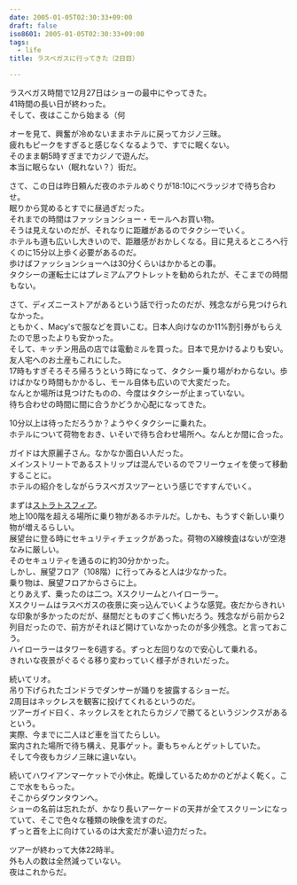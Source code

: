 ```yaml
---
date: 2005-01-05T02:30:33+09:00
draft: false
iso8601: 2005-01-05T02:30:33+09:00
tags:
  - life
title: ラスベガスに行ってきた（2日目）

---
```


ラスベガス時間で12月27日はショーの最中にやってきた。  
41時間の長い日が終わった。  
そして、夜はここから始まる（何

オーを見て、興奮が冷めないままホテルに戻ってカジノ三昧。  
疲れもピークをすぎると感じなくなるようで、すでに眠くない。  
そのまま朝5時すぎまでカジノで遊んだ。  
本当に眠らない（眠れない？）街だ。

さて、この日は昨日頼んだ夜のホテルめぐりが18:10にベラッジオで待ち合わせ。  
眠りから覚めるとすでに昼過ぎだった。  
それまでの時間はファッションショー・モールへお買い物。  
そうは見えないのだが、それなりに距離があるのでタクシーでいく。  
ホテルも道も広いし大きいので、距離感がおかしくなる。目に見えるところへ行くのに15分以上歩く必要があるのだ。  
歩けばファッションショーへは30分くらいはかかるとの事。  
タクシーの運転士にはプレミアムアウトレットを勧められたが、そこまでの時間もない。

さて、ディズニーストアがあるという話で行ったのだが、残念ながら見つけられなかった。  
ともかく、Macy'sで服などを買いこむ。日本人向けなのか11%割引券がもらえたので思ったよりも安かった。  
そして、キッチン用品の店では電動ミルを買った。日本で見かけるよりも安い。友人宅へのお土産もこれにした。  
17時もすぎそろそろ帰ろうという時になって、タクシー乗り場がわからない。歩けばかなり時間もかかるし、モール自体も広いので大変だった。  
なんとか場所は見つけたものの、今度はタクシーが止まっていない。  
待ち合わせの時間に間に合うかどうか心配になってきた。

10分以上は待っただろうか？ようやくタクシーに乗れた。  
ホテルについて荷物をおき、いそいで待ち合わせ場所へ。なんとか間に合った。

ガイドは大原麗子さん。なかなか面白い人だった。  
メインストリートであるストリップは混んでいるのでフリーウェイを使って移動することに。  
ホテルの紹介をしながらラスベガスツアーという感じですすんでいく。

まずは[ストラトスフィア](http://www.stratospherehotel.com/)。  
地上100階を超える場所に乗り物があるホテルだ。しかも、もうすぐ新しい乗り物が増えるらしい。  
展望台に登る時にセキュリティチェックがあった。荷物のX線検査はないが空港なみに厳しい。  
そのセキュリティを通るのに約30分かかった。  
しかし、展望フロア（108階）に行ってみると人は少なかった。  
乗り物は、展望フロアからさらに上。  
とりあえず、乗ったのは二つ。Xスクリームとハイローラー。  
Xスクリームはラスベガスの夜景に突っ込んでいくような感覚。夜だからきれいな印象が多かったのだが、昼間だとものすごく怖いだろう。残念ながら前から2列目だったので、前方がそれほど開けていなかったのが多少残念。と言っておこう。  
ハイローラーはタワーを6週する。ずっと左回りなので安心して乗れる。  
きれいな夜景がぐるぐる移り変わっていく様子がきれいだった。

続いてリオ。  
吊り下げられたゴンドラでダンサーが踊りを披露するショーだ。  
2周目はネックレスを観客に投げてくれるというのだ。  
ツアーガイド曰く、ネックレスをとれたらカジノで勝てるというジンクスがあるという。  
実際、今までに二人ほど車を当てたらしい。  
案内された場所で待ち構え、見事ゲット。妻もちゃんとゲットしていた。  
そして今夜もカジノ三昧に違いない。

続いてハワイアンマーケットで小休止。乾燥しているためかのどがよく乾く。ここで水をもらった。  
そこからダウンタウンへ。  
ショーの名前は忘れたが、かなり長いアーケードの天井が全てスクリーンになっていて、そこで色々な種類の映像を流すのだ。  
ずっと首を上に向けているのは大変だが凄い迫力だった。

ツアーが終わって大体22時半。  
外も人の数は全然減っていない。  
夜はこれからだ。
